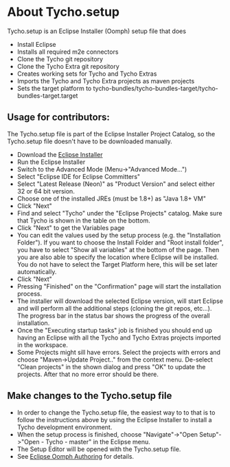 About Tycho.setup
=================

Tycho.setup is an Eclipse Installer (Oomph) setup file that does

  * Install Eclipse
  * Installs all required m2e connectors
  * Clone the Tycho git repository
  * Clone the Tycho Extra git repository
  * Creates working sets for Tycho and Tycho Extras
  * Imports the Tycho and Tycho Extra projects as maven projects
  * Sets the target platform to tycho-bundles/tycho-bundles-target/tycho-bundles-target.target
  
Usage for contributors:
-----------------------

The Tycho.setup file is part of the Eclipse Installer Project Catalog, so the Tycho.setup file doesn't have to be downloaded manually.

  * Download the [Eclipse Installer](https://wiki.eclipse.org/Eclipse_Installer)
  * Run the Eclipse Installer
  * Switch to the Advanced Mode (Menu->"Advanced Mode...")
  * Select "Eclipse IDE for Eclipse Committers"
  * Select "Latest Release (Neon)" as "Product Version" and select either 32 or 64 bit version.
  * Choose one of the installed JREs (must be 1.8+) as "Java 1.8+ VM"
  * Click "Next"
  * Find and select "Tycho" under the "Eclipse Projects" catalog. Make sure that Tycho is shown in the table on the bottom.
  * Click "Next" to get the Variables page
  * You can edit the values used by the setup process (e.g. the "Installation Folder"). If you want to choose the Install Folder and "Root install folder", you have to select "Show all variables" at the bottom of the page. Then you are also able to specify the location where Eclipse will be installed. You do not have to select the Target Platform here, this will be set later automatically.
  * Click "Next"
  * Pressing "Finished" on the "Confirmation" page will start the installation process. 
  * The installer will download the selected Eclipse version, will start Eclipse and will perform all the additional steps (cloning the git repos, etc...). The progress bar in the status bar shows the progress of the overall installation.
  * Once the "Executing startup tasks" job is finished you should end up having an Eclipse with all the Tycho and Tycho Extras projects imported in the workspace.
  * Some Projects might sill have errors. Select the projects with errors and choose "Maven->Update Project.." from the context menu. De-select "Clean projects" in the shown dialog and press "OK" to update the projects. After that no more error should be there.  

Make changes to the Tycho.setup file
------------------------------------

   * In order to change the Tycho.setup file, the easiest way to to that is to follow the instructions above by using the Eclipse Installer to install a Tycho development environment. 
   * When the setup process is finished, choose "Navigate"->"Open Setup"->"Open <User> - Tycho - master" in the Eclipse menu. 
   * The Setup Editor will be opened with the Tycho.setup file. 
   * See [Eclipse Oomph Authoring](https://wiki.eclipse.org/Eclipse_Oomph_Authoring) for details.
